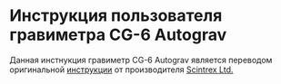 # Инструкция пользователя гравиметра CG-6 Autograv

Данная инстнукция гравиметр CG-6 Autograv является переводом оригинальной [инструкции](https://6c3ae8.a2cdn1.secureserver.net/wp-content/uploads/2019/03/CG-6-Operations-Manual-RevC.pdf) от производителя [Scintrex Ltd.](https://scintrexltd.com/)
